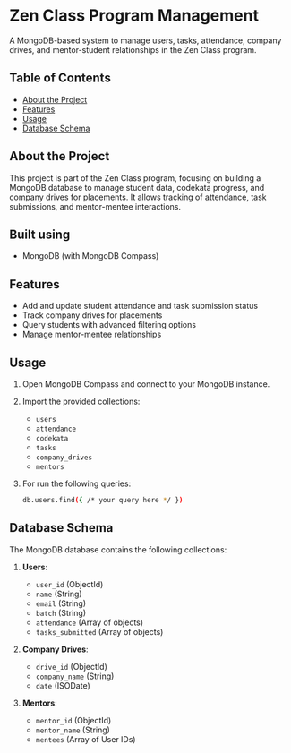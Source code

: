 # Zen Class Program Management

A MongoDB-based system to manage users, tasks, attendance, company drives, and mentor-student relationships in the Zen Class program.

## Table of Contents

- [About the Project](#about-the-project)
- [Features](#features)
- [Usage](#usage)
- [Database Schema](#database-schema)


## About the Project

This project is part of the Zen Class program, focusing on building a MongoDB database to manage student data, codekata progress, and company drives for placements.
It allows tracking of attendance, task submissions, and mentor-mentee interactions.

## Built using

- MongoDB (with MongoDB Compass)

## Features

- Add and update student attendance and task submission status
- Track company drives for placements
- Query students with advanced filtering options
- Manage mentor-mentee relationships


## Usage

1. Open MongoDB Compass and connect to your MongoDB instance.
2. Import the provided collections:
   - `users`
   - `attendance`
   - `codekata`
   - `tasks`
   - `company_drives`
   - `mentors`

3. For run the following queries:
   ```bash
   db.users.find({ /* your query here */ })


## Database Schema

The MongoDB database contains the following collections:

1. **Users**:
   - `user_id` (ObjectId)
   - `name` (String)
   - `email` (String)
   - `batch` (String)
   - `attendance` (Array of objects)
   - `tasks_submitted` (Array of objects)

2. **Company Drives**:
   - `drive_id` (ObjectId)
   - `company_name` (String)
   - `date` (ISODate)

3. **Mentors**:
   - `mentor_id` (ObjectId)
   - `mentor_name` (String)
   - `mentees` (Array of User IDs)


  
